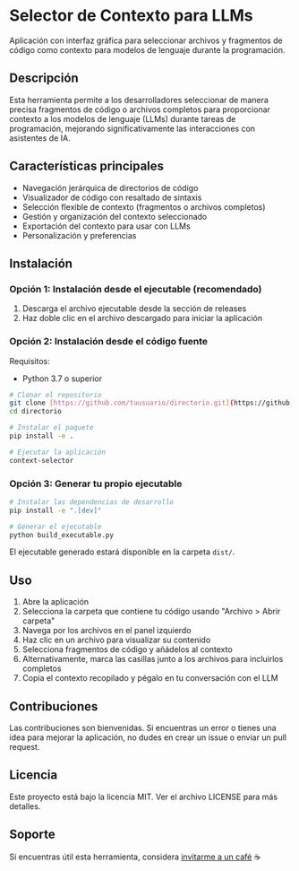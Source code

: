 # Selector de Contexto para LLMs

Aplicación con interfaz gráfica para seleccionar archivos y fragmentos de código como contexto para modelos de lenguaje durante la programación.

## Descripción

Esta herramienta permite a los desarrolladores seleccionar de manera precisa fragmentos de código o archivos completos para proporcionar contexto a los modelos de lenguaje (LLMs) durante tareas de programación, mejorando significativamente las interacciones con asistentes de IA.

## Características principales

- Navegación jerárquica de directorios de código
- Visualizador de código con resaltado de sintaxis
- Selección flexible de contexto (fragmentos o archivos completos)
- Gestión y organización del contexto seleccionado
- Exportación del contexto para usar con LLMs
- Personalización y preferencias

## Instalación

### Opción 1: Instalación desde el ejecutable (recomendado)

1. Descarga el archivo ejecutable desde la sección de releases
2. Haz doble clic en el archivo descargado para iniciar la aplicación

### Opción 2: Instalación desde el código fuente

Requisitos:
- Python 3.7 o superior

```bash
# Clonar el repositorio
git clone [https://github.com/tuusuario/directorio.git](https://github.com/Franmb93/llm-context-helper.git)
cd directorio

# Instalar el paquete
pip install -e .

# Ejecutar la aplicación
context-selector
```

### Opción 3: Generar tu propio ejecutable

```bash
# Instalar las dependencias de desarrollo
pip install -e ".[dev]"

# Generar el ejecutable
python build_executable.py
```

El ejecutable generado estará disponible en la carpeta `dist/`.

## Uso

1. Abre la aplicación
2. Selecciona la carpeta que contiene tu código usando "Archivo > Abrir carpeta"
3. Navega por los archivos en el panel izquierdo
4. Haz clic en un archivo para visualizar su contenido
5. Selecciona fragmentos de código y añádelos al contexto
6. Alternativamente, marca las casillas junto a los archivos para incluirlos completos
7. Copia el contexto recopilado y pégalo en tu conversación con el LLM

## Contribuciones

Las contribuciones son bienvenidas. Si encuentras un error o tienes una idea para mejorar la aplicación, no dudes en crear un issue o enviar un pull request.

## Licencia

Este proyecto está bajo la licencia MIT. Ver el archivo LICENSE para más detalles.

## Soporte

Si encuentras útil esta herramienta, considera [invitarme a un café](https://buymeacoffee.com/betanzosdev) ☕

